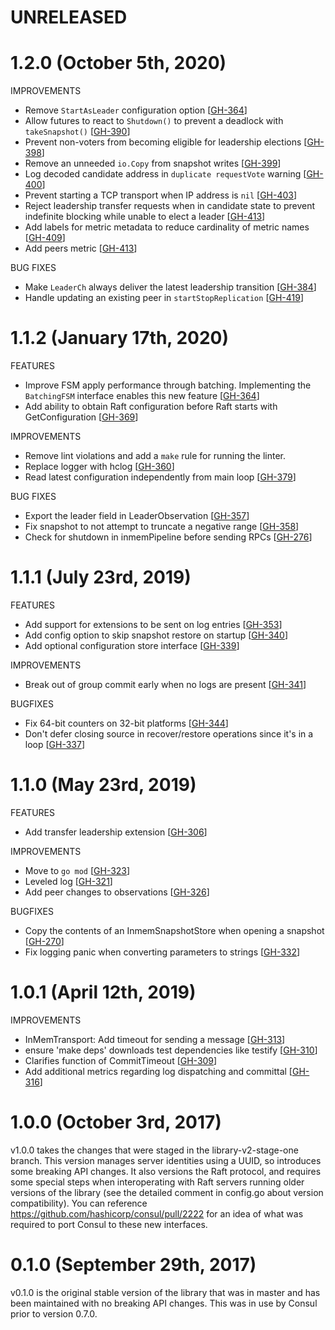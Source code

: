 # UNRELEASED

# 1.2.0 (October 5th, 2020)

IMPROVEMENTS

* Remove `StartAsLeader` configuration option [[GH-364](https://github.com/titus12/raft/pull/386)]
* Allow futures to react to `Shutdown()` to prevent a deadlock with `takeSnapshot()` [[GH-390](https://github.com/titus12/raft/pull/390)]
* Prevent non-voters from becoming eligible for leadership elections [[GH-398](https://github.com/titus12/raft/pull/398)]
* Remove an unneeded `io.Copy` from snapshot writes [[GH-399](https://github.com/titus12/raft/pull/399)]
* Log decoded candidate address in `duplicate requestVote` warning [[GH-400](https://github.com/titus12/raft/pull/400)]
* Prevent starting a TCP transport when IP address is `nil` [[GH-403](https://github.com/titus12/raft/pull/403)]
* Reject leadership transfer requests when in candidate state to prevent indefinite blocking while unable to elect a leader [[GH-413](https://github.com/titus12/raft/pull/413)]
* Add labels for metric metadata to reduce cardinality of metric names [[GH-409](https://github.com/titus12/raft/pull/409)]
* Add peers metric [[GH-413](https://github.com/titus12/raft/pull/431)]

BUG FIXES

* Make `LeaderCh` always deliver the latest leadership transition [[GH-384](https://github.com/titus12/raft/pull/384)]
* Handle updating an existing peer in `startStopReplication` [[GH-419](https://github.com/titus12/raft/pull/419)]

# 1.1.2 (January 17th, 2020)

FEATURES

* Improve FSM apply performance through batching. Implementing the `BatchingFSM` interface enables this new feature [[GH-364](https://github.com/titus12/raft/pull/364)]
* Add ability to obtain Raft configuration before Raft starts with GetConfiguration [[GH-369](https://github.com/titus12/raft/pull/369)]

IMPROVEMENTS

* Remove lint violations and add a `make` rule for running the linter.
* Replace logger with hclog [[GH-360](https://github.com/titus12/raft/pull/360)]
* Read latest configuration independently from main loop [[GH-379](https://github.com/titus12/raft/pull/379)]

BUG FIXES

* Export the leader field in LeaderObservation [[GH-357](https://github.com/titus12/raft/pull/357)]
* Fix snapshot to not attempt to truncate a negative range [[GH-358](https://github.com/titus12/raft/pull/358)]
* Check for shutdown in inmemPipeline before sending RPCs [[GH-276](https://github.com/titus12/raft/pull/276)]

# 1.1.1 (July 23rd, 2019)

FEATURES

* Add support for extensions to be sent on log entries [[GH-353](https://github.com/titus12/raft/pull/353)]
* Add config option to skip snapshot restore on startup [[GH-340](https://github.com/titus12/raft/pull/340)]
* Add optional configuration store interface [[GH-339](https://github.com/titus12/raft/pull/339)]

IMPROVEMENTS

* Break out of group commit early when no logs are present [[GH-341](https://github.com/titus12/raft/pull/341)]

BUGFIXES

* Fix 64-bit counters on 32-bit platforms [[GH-344](https://github.com/titus12/raft/pull/344)]
* Don't defer closing source in recover/restore operations since it's in a loop [[GH-337](https://github.com/titus12/raft/pull/337)]

# 1.1.0 (May 23rd, 2019)

FEATURES

* Add transfer leadership extension [[GH-306](https://github.com/titus12/raft/pull/306)]

IMPROVEMENTS

* Move to `go mod` [[GH-323](https://github.com/hashicorp/consul/pull/323)]
* Leveled log [[GH-321](https://github.com/hashicorp/consul/pull/321)]
* Add peer changes to observations [[GH-326](https://github.com/hashicorp/consul/pull/326)]

BUGFIXES

* Copy the contents of an InmemSnapshotStore when opening a snapshot [[GH-270](https://github.com/hashicorp/consul/pull/270)]
* Fix logging panic when converting parameters to strings [[GH-332](https://github.com/hashicorp/consul/pull/332)]

# 1.0.1 (April 12th, 2019)

IMPROVEMENTS

* InMemTransport: Add timeout for sending a message [[GH-313](https://github.com/titus12/raft/pull/313)]
* ensure 'make deps' downloads test dependencies like testify [[GH-310](https://github.com/titus12/raft/pull/310)]
* Clarifies function of CommitTimeout [[GH-309](https://github.com/titus12/raft/pull/309)]
* Add additional metrics regarding log dispatching and committal [[GH-316](https://github.com/titus12/raft/pull/316)]

# 1.0.0 (October 3rd, 2017)

v1.0.0 takes the changes that were staged in the library-v2-stage-one branch. This version manages server identities using a UUID, so introduces some breaking API changes. It also versions the Raft protocol, and requires some special steps when interoperating with Raft servers running older versions of the library (see the detailed comment in config.go about version compatibility). You can reference https://github.com/hashicorp/consul/pull/2222 for an idea of what was required to port Consul to these new interfaces.

# 0.1.0 (September 29th, 2017)

v0.1.0 is the original stable version of the library that was in master and has been maintained with no breaking API changes. This was in use by Consul prior to version 0.7.0.
